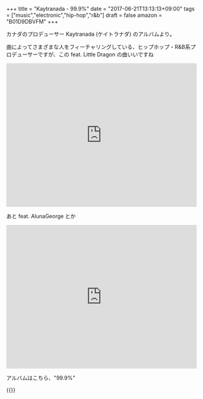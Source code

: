 +++
title = "Kaytranada - 99.9%"
date = "2017-06-21T13:13:13+09:00"
tags = ["music","electronic","hip-hop","r&b"]
draft = false
amazon = "B01D9DBVFM"
+++

カナダのプロデューサー Kaytranada (ケイトラナダ) のアルバムより。

曲によってさまざまな人をフィーチャリングしている、ヒップホップ・R&B系プロデューサーですが、この feat. Little Dragon の曲いいですね

<iframe src="https://open.spotify.com/embed/track/3Il1ess0dinvEagLM3dTzG" width="100%" height="380" frameborder="0" allowtransparency="true"></iframe>

あと feat. AlunaGeorge とか

<iframe src="https://open.spotify.com/embed/track/0EM0yABJzbFOvZQkfvuvCy" width="100%" height="380" frameborder="0" allowtransparency="true"></iframe>

アルバムはこちら、"99.9%"

{{<amazon B01D9DBVFM>}}
